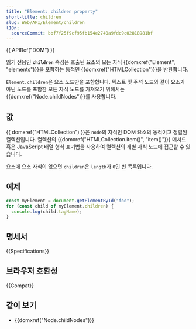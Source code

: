 ```yaml
---
title: "Element: children property"
short-title: children
slug: Web/API/Element/children
l10n:
  sourceCommit: bbf7f25f9cf95fb154e2740a9fdc9c02818981bf
---
```


{{ APIRef("DOM") }}

읽기 전용인 **`children`** 속성은 호출된 요소의 모든 자식 {{domxref("Element", "elements")}}을 포함하는 동적인 {{domxref("HTMLCollection")}}을 반환합니다.

`Element.children`은 요소 노드만을 포함합니다. 텍스트 및 주석 노드와 같이 요소가 아닌 노드를 포함한 모든 자식 노드를 가져오기 위해서는 {{domxref("Node.childNodes")}}를 사용합니다.

## 값

{{ domxref("HTMLCollection") }}은 `node`의 자식인 DOM 요소의 동적이고 정렬된 컬렉션입니다. 컬렉션의 {{domxref("HTMLCollection.item()", "item()")}} 메서드 혹은 JavaScript 배열 형식 표기법을 사용하여 컬렉션의 개별 자식 노드에 접근할 수 있습니다.

요소에 요소 자식이 없으면 `children`은 `length`가 `0`인 빈 목록입니다.

## 예제

```js
const myElement = document.getElementById("foo");
for (const child of myElement.children) {
  console.log(child.tagName);
}
```

## 명세서

{{Specifications}}

## 브라우저 호환성

{{Compat}}

## 같이 보기

- {{domxref("Node.childNodes")}}
